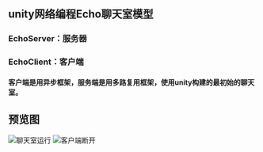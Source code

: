 ## unity网络编程Echo聊天室模型

### EchoServer：服务器
### EchoClient：客户端

#### 客户端是用异步框架，服务端是用多路复用框架，使用unity构建的最初始的聊天室。

## 预览图
![聊天室运行](https://images.gitee.com/uploads/images/2020/0711/111955_c50506be_6531816.png "dd.png")
![客户端断开](https://images.gitee.com/uploads/images/2020/0711/112009_6d488c23_6531816.png "FYI(789@YTF0RI(408CZT82.png")